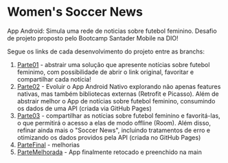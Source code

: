 # Women's Soccer News
App Android: Simula uma rede de noticias sobre futebol feminino. Desafio de projeto proposto pelo Bootcamp Santader Mobile na DIO!

Segue os links de cada desenvolvimento do projeto entre as branchs:
1. [Parte01]() - abstrair uma solução que apresente notícias sobre futebol feminimo, com possibilidade de abrir o link original, favoritar e compartilhar cada notícia!
2. [Parte02]() - Evoluir o App Android Nativo explorando não apenas features nativas, mas também bibliotecas externas (Retrofit e Picasso). Além de abstrair melhor o App de notícias sobre futebol feminino, consumindo os dados de uma API (criada via GitHub Pages)
3. [Parte03]() - compartilhar as notícias sobre futebol feminino e favoritá-las, o que permitirá o acesso a elas de modo offline (Room). Além disso, refinar ainda mais o "Soccer News", incluindo tratamentos de erro e otimizando os dados providos pela API (criada no GitHub Pages)
4. [ParteFinal]() - melhorias
5. [ParteMelhorada]() - App finalmente retocado e preenchido na main
